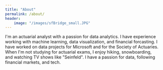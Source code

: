 ```yaml
---
title: "About"
permalink: /about/
header:
    image: "/images/sfBridge_small.JPG"
---
```



I'm an actuarial analyst with a passion for data analytics. I have experience working with machine learning, data visualization, and financial forcasting. I have worked on data projects for Microsoft and for the Society of Actuaries. When I'm not studying for actuarial exams, I enjoy hiking, snowboarding, and watching TV shows like "Seinfeld". I have a passion for data, following financial markets, and tech. 



